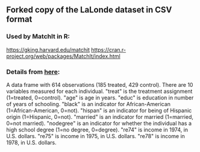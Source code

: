 ## Forked copy of the LaLonde dataset in CSV format

### Used by MatchIt in R:
https://gking.harvard.edu/matchit 
https://cran.r-project.org/web/packages/MatchIt/index.html

### Details from [here](https://rdrr.io/cran/MatchIt/man/lalonde.html):
A data frame with 614 observations (185 treated, 429 control). There are 10 variables measured for each individual. "treat" is the treatment assignment (1=treated, 0=control). "age" is age in years. "educ" is education in number of years of schooling. "black" is an indicator for African-American (1=African-American, 0=not). "hispan" is an indicator for being of Hispanic origin (1=Hispanic, 0=not). "married" is an indicator for married (1=married, 0=not married). "nodegree" is an indicator for whether the individual has a high school degree (1=no degree, 0=degree). "re74" is income in 1974, in U.S. dollars. "re75" is income in 1975, in U.S. dollars. "re78" is income in 1978, in U.S. dollars.
